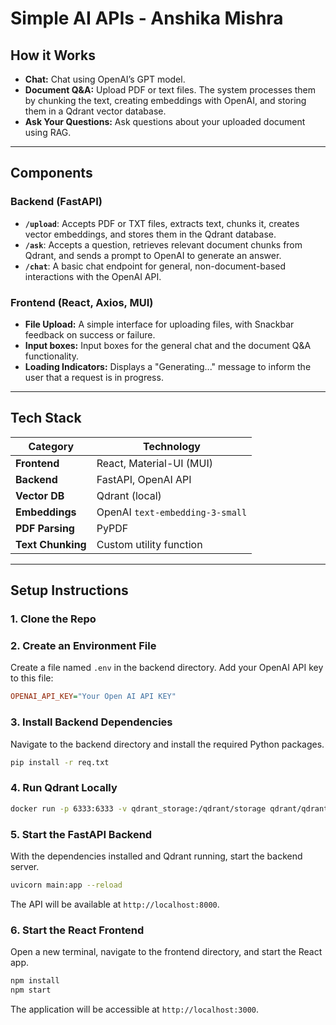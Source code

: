 # Simple AI APIs - Anshika Mishra

## How it Works

-   **Chat:** Chat using OpenAI’s GPT model.
-   **Document Q&A:** Upload PDF or text files. The system processes them by chunking the text, creating embeddings with OpenAI, and storing them in a Qdrant vector database.
-   **Ask Your Questions:** Ask questions about your uploaded document using RAG.

---

## Components

### Backend (FastAPI)

-   **`/upload`**: Accepts PDF or TXT files, extracts text, chunks it, creates vector embeddings, and stores them in the Qdrant database.
-   **`/ask`**: Accepts a question, retrieves relevant document chunks from Qdrant, and sends a prompt to OpenAI to generate an answer.
-   **`/chat`**: A basic chat endpoint for general, non-document-based interactions with the OpenAI API.

### Frontend (React, Axios, MUI)

-   **File Upload:** A simple interface for uploading files, with Snackbar feedback on success or failure.
-   **Input boxes:**  Input boxes for the general chat and the document Q&A functionality.
-   **Loading Indicators:** Displays a "Generating..." message to inform the user that a request is in progress.

---

## Tech Stack

| Category        | Technology                                 |
| --------------- | ------------------------------------------ |
| **Frontend**    | React, Material-UI (MUI)                   |
| **Backend**     | FastAPI, OpenAI API                        |
| **Vector DB**   | Qdrant (local)                             |
| **Embeddings**  | OpenAI `text-embedding-3-small`            |
| **PDF Parsing** | PyPDF                                      |
| **Text Chunking** | Custom utility function                    |

---

## Setup Instructions

### 1. Clone the Repo

### 2. Create an Environment File
Create a file named `.env` in the backend directory. Add your OpenAI API key to this file:
```ini
OPENAI_API_KEY="Your Open AI API KEY"
```

### 3. Install Backend Dependencies
Navigate to the backend directory and install the required Python packages.
```bash
pip install -r req.txt
```

### 4. Run Qdrant Locally
```bash
docker run -p 6333:6333 -v qdrant_storage:/qdrant/storage qdrant/qdrant
```

### 5. Start the FastAPI Backend
With the dependencies installed and Qdrant running, start the backend server.
```bash
uvicorn main:app --reload
```
The API will be available at `http://localhost:8000`.

### 6. Start the React Frontend
Open a new terminal, navigate to the frontend directory, and start the React app.
```bash
npm install
npm start
```
The application will be accessible at `http://localhost:3000`.
